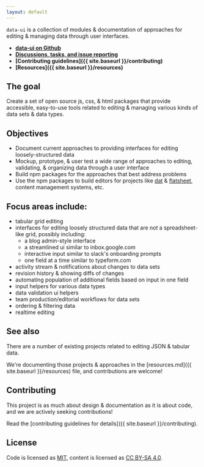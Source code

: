 ```yaml
---
layout: default
---
```


`data-ui` is a collection of modules & documentation of approaches for editing & managing data through user interfaces.

- **[data-ui on Github](http://github.com/sethvincent/data-ui)**
- **[Discussions, tasks, and issue reporting](http://github.com/sethvincent/data-ui/issues)**
- **[Contributing guidelines]({{ site.baseurl }}/contributing)**
- **[Resources]({{ site.baseurl }}/resources)**

## The goal

Create a set of open source js, css, & html packages that provide accessible, easy-to-use tools related to editing & managing various kinds of data sets & data types.

## Objectives

- Document current approaches to providing interfaces for editing loosely-structured data
- Mockup, prototype, & user test a wide range of approaches to editing, validating, & organizing data through a user interface
- Build npm packages for the approaches that best address problems
- Use the npm packages to build editors for projects like [dat](http://github.com/maxogden/dat) & [flatsheet](http://github.com/flatsheet), content management systems, etc.

## Focus areas include:

- tabular grid editing
- interfaces for editing loosely structured data that are _not_ a spreadsheet-like grid, possibly including:
  - a blog admin-style interface
  - a streamlined ui similar to inbox.google.com
  - interactive input similar to slack's onboarding prompts
  - one field at a time similar to typeform.com
- activity stream & notifications about changes to data sets
- revision history & showing diffs of changes
- automating population of additional fields based on input in one field
- input helpers for various data types
- data validation ui helpers
- team production/editorial workflows for data sets
- ordering & filtering data
- realtime editing

## See also

There are a number of existing projects related to editing JSON & tabular data.

We're documenting those projects & approaches in the [resources.md]({{ site.baseurl }}/resources) file, and contributions are welcome!

## Contributing

This project is as much about design & documentation as it is about code, and we are actively seeking contributions!

Read the [contributing guidelines for details]({{ site.baseurl }}/contributing).

## License

Code is licensed as [MIT](https://github.com/sethvincent/data-ui/blob/gh-pages/LICENSE.md), content is licensed as [CC BY-SA 4.0](https://creativecommons.org/licenses/by-sa/4.0/).